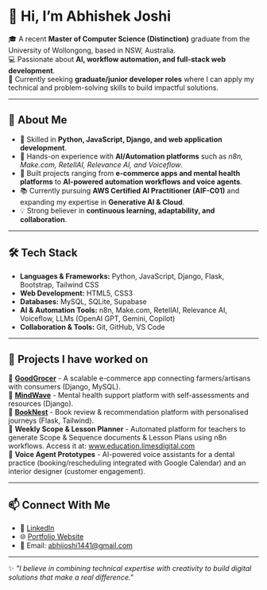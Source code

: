 # 👋 Hi, I’m Abhishek Joshi  

🎓 A recent **Master of Computer Science (Distinction)** graduate from the University of Wollongong, based in NSW, Australia.  
💻 Passionate about **AI, workflow automation, and full-stack web development**.  
🚀 Currently seeking **graduate/junior developer roles** where I can apply my technical and problem-solving skills to build impactful solutions.  

---

## 🔹 About Me  
- 🌟 Skilled in **Python, JavaScript, Django, and web application development**.  
- 🤖 Hands-on experience with **AI/Automation platforms** such as *n8n, Make.com, RetellAI, Relevance AI, and Voiceflow*.  
- 🔧 Built projects ranging from **e-commerce apps and mental health platforms** to **AI-powered automation workflows and voice agents**.  
- 📚 Currently pursuing **AWS Certified AI Practitioner (AIF-C01)** and expanding my expertise in **Generative AI & Cloud**.  
- 💡 Strong believer in **continuous learning, adaptability, and collaboration**.  

---

## 🛠️ Tech Stack  
- **Languages & Frameworks:** Python, JavaScript, Django, Flask, Bootstrap, Tailwind CSS  
- **Web Development:** HTML5, CSS3  
- **Databases:** MySQL, SQLite, Supabase  
- **AI & Automation Tools:** n8n, Make.com, RetellAI, Relevance AI, Voiceflow, LLMs (OpenAI GPT, Gemini, Copilot)  
- **Collaboration & Tools:** Git, GitHub, VS Code  

---

## 📌 Projects I have worked on  
🔹 [**GoodGrocer**](https://github.com/Mr-AbhiJoshi/GoodGrocer) - A scalable e-commerce app connecting farmers/artisans with consumers (Django, MySQL).  
🔹 [**MindWave**](https://github.com/Mr-AbhiJoshi/MindWave) - Mental health support platform with self-assessments and resources (Django).  
🔹 [**BookNest**](https://github.com/Mr-AbhiJoshi/BookNest) - Book review & recommendation platform with personalised journeys (Flask, Tailwind).  
🔹 **Weekly Scope & Lesson Planner** - Automated platform for teachers to generate Scope & Sequence documents & Lesson Plans using n8n workflows. Access it at: www.education.limesdigital.com  
🔹 **Voice Agent Prototypes** - AI-powered voice assistants for a dental practice (booking/rescheduling integrated with Google Calendar) and an interior designer (customer engagement).  

---

## 📫 Connect With Me  
- 💼 [LinkedIn](https://www.linkedin.com/in/mr-abhijoshi)  
- 🌐 [Portfolio Website](https://mr-abhijoshi.github.io)  
- 📧 Email: abhijoshi1441@gmail.com  

---

✨ *"I believe in combining technical expertise with creativity to build digital solutions that make a real difference."*  


<!---
Mr-AbhiJoshi/Mr-AbhiJoshi is a ✨ special ✨ repository because its `README.md` (this file) appears on your GitHub profile.
You can click the Preview link to take a look at your changes.
--->
